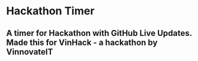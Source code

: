 # Hackathon Timer
## A timer for Hackathon with GitHub Live Updates. Made this for VinHack - a hackathon by VinnovateIT
